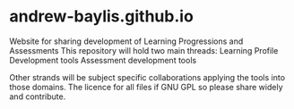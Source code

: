 # andrew-baylis.github.io
Website for sharing development of Learning Progressions and Assessments
This repository will hold two main threads:
  Learning Profile Development tools
  Assessment development tools
 
Other strands will be subject specific collaborations applying the tools into those domains.
The licence for all files if GNU GPL so please share widely and contribute.
